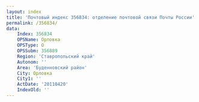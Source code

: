 ```yaml
---
layout: index
title: 'Почтовый индекс 356834: отделение почтовой связи Почты России'
permalink: /356834/
data:
    Index: 356834
    OPSName: Орловка
    OPSType: О
    OPSSubm: 356889
    Region: 'Ставропольский край'
    Autonom: ''
    Area: 'Буденновский район'
    City: Орловка
    City1: ''
    ActDate: '20110420'
    IndexOld: ''
---
```

